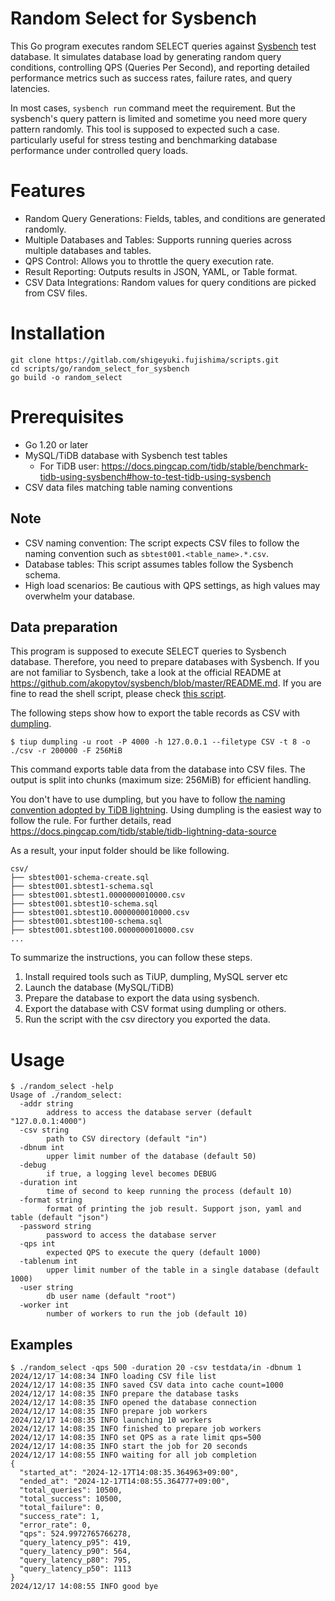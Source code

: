# Random Select for Sysbench

This Go program executes random SELECT queries against [Sysbench](https://github.com/akopytov/sysbench) test database. It simulates database load by generating random query conditions, controlling QPS (Queries Per Second), and reporting detailed performance metrics such as success rates, failure rates, and query latencies.

In most cases, `sysbench run` command meet the requirement. But the sysbench's query pattern is limited and sometime you need more query pattern randomly. This tool is supposed to expected such a case.  particularly useful for stress testing and benchmarking database performance under controlled query loads.

# Features
- Random Query Generations: Fields, tables, and conditions are generated randomly.
- Multiple Databases and Tables: Supports running queries across multiple databases and tables.
- QPS Control: Allows you to throttle the query execution rate.
- Result Reporting: Outputs results in JSON, YAML, or Table format.
- CSV Data Integrations: Random values for query conditions are picked from CSV files.

# Installation
```shell
git clone https://gitlab.com/shigeyuki.fujishima/scripts.git
cd scripts/go/random_select_for_sysbench
go build -o random_select
```

# Prerequisites
- Go 1.20 or later
- MySQL/TiDB database with Sysbench test tables
    - For TiDB user: https://docs.pingcap.com/tidb/stable/benchmark-tidb-using-sysbench#how-to-test-tidb-using-sysbench
- CSV data files matching table naming conventions

## Note
- CSV naming convention: The script expects CSV files to follow the naming convention such as `sbtest001.<table_name>.*.csv`.
- Database tables: This script assumes tables follow the Sysbench schema.
- High load scenarios: Be cautious with QPS settings, as high values may overwhelm your database.

## Data preparation

This program is supposed to execute SELECT queries to Sysbench database. Therefore, you need to prepare databases with Sysbench. If you are not familiar to Sysbench, take a look at the official README at https://github.com/akopytov/sysbench/blob/master/README.md. If you are fine to read the shell script, please check [this script](./scripts/run_sysbench.sh).

The following steps show how to export the table records as CSV with [dumpling](https://docs.pingcap.com/tidb/stable/dumpling-overview).
```shell
$ tiup dumpling -u root -P 4000 -h 127.0.0.1 --filetype CSV -t 8 -o ./csv -r 200000 -F 256MiB
```

This command exports table data from the database into CSV files. The output is split into chunks (maximum size: 256MiB) for efficient handling.

You don't have to use dumpling, but you have to follow [the naming convention adopted by TiDB lightning](https://docs.pingcap.com/tidb/stable/tidb-lightning-data-source). Using dumpling is the easiest way to follow the rule. For further details, read https://docs.pingcap.com/tidb/stable/tidb-lightning-data-source

As a result, your input folder should be like following.
```
csv/
├── sbtest001-schema-create.sql
├── sbtest001.sbtest1-schema.sql
├── sbtest001.sbtest1.0000000010000.csv
├── sbtest001.sbtest10-schema.sql
├── sbtest001.sbtest10.0000000010000.csv
├── sbtest001.sbtest100-schema.sql
├── sbtest001.sbtest100.0000000010000.csv
...
```

To summarize the instructions, you can follow these steps.
1. Install required tools such as TiUP, dumpling, MySQL server etc
2. Launch the database (MySQL/TiDB)
3. Prepare the database to export the data using sysbench.
4. Export the database with CSV format using dumpling or others.
5. Run the script with the csv directory you exported the data.

# Usage

```shell
$ ./random_select -help
Usage of ./random_select:
  -addr string
        address to access the database server (default "127.0.0.1:4000")
  -csv string
        path to CSV directory (default "in")
  -dbnum int
        upper limit number of the database (default 50)
  -debug
        if true, a logging level becomes DEBUG
  -duration int
        time of second to keep running the process (default 10)
  -format string
        format of printing the job result. Support json, yaml and table (default "json")
  -password string
        password to access the database server
  -qps int
        expected QPS to execute the query (default 1000)
  -tablenum int
        upper limit number of the table in a single database (default 1000)
  -user string
        db user name (default "root")
  -worker int
        number of workers to run the job (default 10)
```

## Examples

```shell
$ ./random_select -qps 500 -duration 20 -csv testdata/in -dbnum 1
2024/12/17 14:08:34 INFO loading CSV file list
2024/12/17 14:08:35 INFO saved CSV data into cache count=1000
2024/12/17 14:08:35 INFO prepare the database tasks
2024/12/17 14:08:35 INFO opened the database connection
2024/12/17 14:08:35 INFO prepare job workers
2024/12/17 14:08:35 INFO launching 10 workers
2024/12/17 14:08:35 INFO finished to prepare job workers
2024/12/17 14:08:35 INFO set QPS as a rate limit qps=500
2024/12/17 14:08:35 INFO start the job for 20 seconds
2024/12/17 14:08:55 INFO waiting for all job completion
{
  "started_at": "2024-12-17T14:08:35.364963+09:00",
  "ended_at": "2024-12-17T14:08:55.364777+09:00",
  "total_queries": 10500,
  "total_success": 10500,
  "total_failure": 0,
  "success_rate": 1,
  "error_rate": 0,
  "qps": 524.9972765766278,
  "query_latency_p95": 419,
  "query_latency_p90": 564,
  "query_latency_p80": 795,
  "query_latency_p50": 1113
}
2024/12/17 14:08:55 INFO good bye
```

